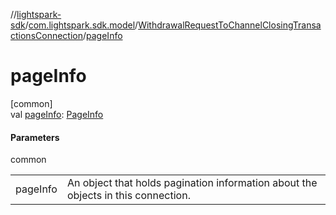 //[lightspark-sdk](../../../index.md)/[com.lightspark.sdk.model](../index.md)/[WithdrawalRequestToChannelClosingTransactionsConnection](index.md)/[pageInfo](page-info.md)

# pageInfo

[common]\
val [pageInfo](page-info.md): [PageInfo](../-page-info/index.md)

#### Parameters

common

| | |
|---|---|
| pageInfo | An object that holds pagination information about the objects in this connection. |
